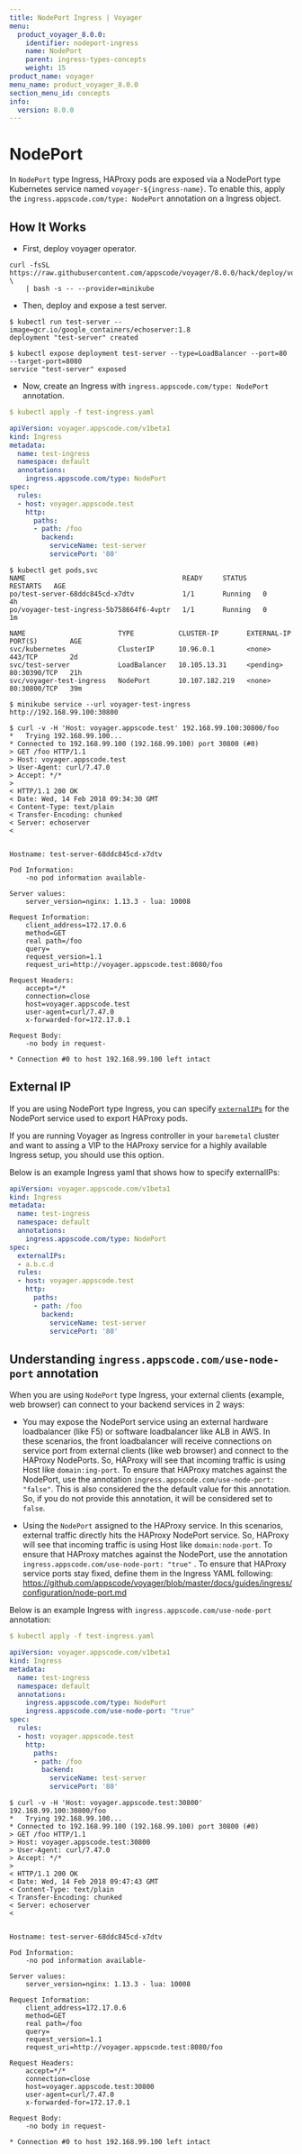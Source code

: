 ```yaml
---
title: NodePort Ingress | Voyager
menu:
  product_voyager_8.0.0:
    identifier: nodeport-ingress
    name: NodePort
    parent: ingress-types-concepts
    weight: 15
product_name: voyager
menu_name: product_voyager_8.0.0
section_menu_id: concepts
info:
  version: 8.0.0
---
```


# NodePort

In `NodePort` type Ingress, HAProxy pods are exposed via a NodePort type Kubernetes service named `voyager-${ingress-name}`. To enable this, apply the `ingress.appscode.com/type: NodePort` annotation on a Ingress object.

## How It Works

- First, deploy voyager operator.

```console
curl -fsSL https://raw.githubusercontent.com/appscode/voyager/8.0.0/hack/deploy/voyager.sh \
    | bash -s -- --provider=minikube
```

- Then, deploy and expose a test server.

```console
$ kubectl run test-server --image=gcr.io/google_containers/echoserver:1.8
deployment "test-server" created

$ kubectl expose deployment test-server --type=LoadBalancer --port=80 --target-port=8080
service "test-server" exposed
```

- Now, create an Ingress with `ingress.appscode.com/type: NodePort` annotation.

```yaml
$ kubectl apply -f test-ingress.yaml

apiVersion: voyager.appscode.com/v1beta1
kind: Ingress
metadata:
  name: test-ingress
  namespace: default
  annotations:
    ingress.appscode.com/type: NodePort
spec:
  rules:
  - host: voyager.appscode.test
    http:
      paths:
      - path: /foo
        backend:
          serviceName: test-server
          servicePort: '80'
```

```console
$ kubectl get pods,svc
NAME                                       READY     STATUS    RESTARTS   AGE
po/test-server-68ddc845cd-x7dtv            1/1       Running   0          4h
po/voyager-test-ingress-5b758664f6-4vptr   1/1       Running   0          1m

NAME                       TYPE           CLUSTER-IP       EXTERNAL-IP   PORT(S)        AGE
svc/kubernetes             ClusterIP      10.96.0.1        <none>        443/TCP        2d
svc/test-server            LoadBalancer   10.105.13.31     <pending>     80:30390/TCP   21h
svc/voyager-test-ingress   NodePort       10.107.182.219   <none>        80:30800/TCP   39m
```

```console
$ minikube service --url voyager-test-ingress
http://192.168.99.100:30800
```

```console
$ curl -v -H 'Host: voyager.appscode.test' 192.168.99.100:30800/foo
*   Trying 192.168.99.100...
* Connected to 192.168.99.100 (192.168.99.100) port 30800 (#0)
> GET /foo HTTP/1.1
> Host: voyager.appscode.test
> User-Agent: curl/7.47.0
> Accept: */*
>
< HTTP/1.1 200 OK
< Date: Wed, 14 Feb 2018 09:34:30 GMT
< Content-Type: text/plain
< Transfer-Encoding: chunked
< Server: echoserver
<


Hostname: test-server-68ddc845cd-x7dtv

Pod Information:
	-no pod information available-

Server values:
	server_version=nginx: 1.13.3 - lua: 10008

Request Information:
	client_address=172.17.0.6
	method=GET
	real path=/foo
	query=
	request_version=1.1
	request_uri=http://voyager.appscode.test:8080/foo

Request Headers:
	accept=*/*
	connection=close
	host=voyager.appscode.test
	user-agent=curl/7.47.0
	x-forwarded-for=172.17.0.1

Request Body:
	-no body in request-

* Connection #0 to host 192.168.99.100 left intact
```

## External IP
If you are using NodePort type Ingress, you can specify [`externalIPs`](https://kubernetes.io/docs/concepts/services-networking/service/#external-ips) for the NodePort service used to export HAProxy pods.

If you are running Voyager as Ingress controller in your `baremetal` cluster and want to assing a VIP to the HAProxy service for a highly available Ingress setup, you should use this option.

Below is an example Ingress yaml that shows how to specify externalIPs:

```yaml
apiVersion: voyager.appscode.com/v1beta1
kind: Ingress
metadata:
  name: test-ingress
  namespace: default
  annotations:
    ingress.appscode.com/type: NodePort
spec:
  externalIPs:
  - a.b.c.d
  rules:
  - host: voyager.appscode.test
    http:
      paths:
      - path: /foo
        backend:
          serviceName: test-server
          servicePort: '80'
```

## Understanding `ingress.appscode.com/use-node-port` annotation

When you are using `NodePort` type Ingress, your external clients (example, web browser) can connect to your backend services in 2 ways:

 - You may expose the NodePort service using an external hardware loadbalancer (like F5) or software loadbalancer like ALB in AWS. In these scenarios, the front loadbalancer will receive connections on service port from external clients (like web browser) and connect to the HAProxy NodePorts. So, HAProxy will see that incoming traffic is using Host like `domain:ing-port`. To ensure that HAProxy matches against the NodePort, use the annotation `ingress.appscode.com/use-node-port: "false"`. This is also considered the the default value for this annotation. So, if you do not provide this annotation, it will be considered set to `false`.

 - Using the `NodePort` assigned to the HAProxy service. In this scenarios, external traffic directly hits the HAProxy NodePort service. So, HAProxy will see that incoming traffic is using Host like `domain:node-port`. To ensure that HAProxy matches against the NodePort, use the annotation `ingress.appscode.com/use-node-port: "true"` .
To ensure that HAProxy service ports stay fixed, define them in the Ingress YAML following: https://github.com/appscode/voyager/blob/master/docs/guides/ingress/configuration/node-port.md

Below is an example Ingress with `ingress.appscode.com/use-node-port` annotation:

```yaml
$ kubectl apply -f test-ingress.yaml

apiVersion: voyager.appscode.com/v1beta1
kind: Ingress
metadata:
  name: test-ingress
  namespace: default
  annotations:
    ingress.appscode.com/type: NodePort
    ingress.appscode.com/use-node-port: "true"
spec:
  rules:
  - host: voyager.appscode.test
    http:
      paths:
      - path: /foo
        backend:
          serviceName: test-server
          servicePort: '80'
```

```console
$ curl -v -H 'Host: voyager.appscode.test:30800' 192.168.99.100:30800/foo
*   Trying 192.168.99.100...
* Connected to 192.168.99.100 (192.168.99.100) port 30800 (#0)
> GET /foo HTTP/1.1
> Host: voyager.appscode.test:30800
> User-Agent: curl/7.47.0
> Accept: */*
>
< HTTP/1.1 200 OK
< Date: Wed, 14 Feb 2018 09:47:43 GMT
< Content-Type: text/plain
< Transfer-Encoding: chunked
< Server: echoserver
<


Hostname: test-server-68ddc845cd-x7dtv

Pod Information:
	-no pod information available-

Server values:
	server_version=nginx: 1.13.3 - lua: 10008

Request Information:
	client_address=172.17.0.6
	method=GET
	real path=/foo
	query=
	request_version=1.1
	request_uri=http://voyager.appscode.test:8080/foo

Request Headers:
	accept=*/*
	connection=close
	host=voyager.appscode.test:30800
	user-agent=curl/7.47.0
	x-forwarded-for=172.17.0.1

Request Body:
	-no body in request-

* Connection #0 to host 192.168.99.100 left intact
```